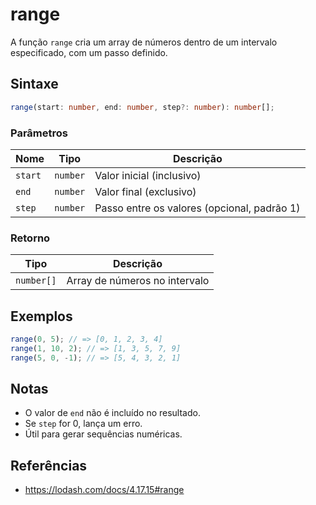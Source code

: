 # range

A função `range` cria um array de números dentro de um intervalo especificado, com um passo definido.

## Sintaxe

```typescript
range(start: number, end: number, step?: number): number[];
```

### Parâmetros

| Nome      | Tipo       | Descrição                                         |
|-----------|------------|--------------------------------------------------|
| `start`   | `number`   | Valor inicial (inclusivo)                         |
| `end`     | `number`   | Valor final (exclusivo)                           |
| `step`    | `number`   | Passo entre os valores (opcional, padrão 1)       |

### Retorno

| Tipo         | Descrição                     |
|--------------|------------------------------|
| `number[]`   | Array de números no intervalo |

## Exemplos

```typescript
range(0, 5); // => [0, 1, 2, 3, 4]
range(1, 10, 2); // => [1, 3, 5, 7, 9]
range(5, 0, -1); // => [5, 4, 3, 2, 1]
```

## Notas

* O valor de `end` não é incluído no resultado.
* Se `step` for 0, lança um erro.
* Útil para gerar sequências numéricas.

## Referências

* https://lodash.com/docs/4.17.15#range